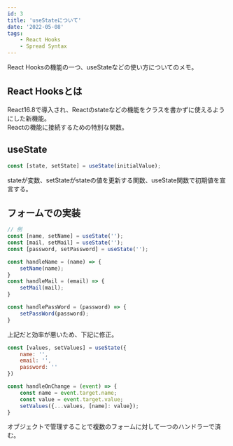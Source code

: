 ```yaml
---
id: 3
title: 'useStateについて'
date: '2022-05-08'
tags:
    - React Hooks
    - Spread Syntax
---
```


React Hooksの機能の一つ、useStateなどの使い方についてのメモ。

## React Hooksとは  

React16.8で導入され、Reactのstateなどの機能をクラスを書かずに使えるようにした新機能。  
Reactの機能に接続するための特別な関数。

## useState

``` javascript
const [state, setState] = useState(initialValue);
```

stateが変数、setStateがstateの値を更新する関数、useState関数で初期値を宣言する。

## フォームでの実装

``` javascript
// 例
const [name, setName] = useState('');
const [mail, setMail] = useState('');
const [password, setPassword] = useState('');

const handleName = (name) => {
    setName(name);
}
const handleMail = (email) => {
    setMail(mail);
}

const handlePassWord = (password) => {
    setPassWord(password);
}

```

上記だと効率が悪いため、下記に修正。

``` javascript
const [values, setValues] = useState({
    name: '',
    email: '',
    password: ''
})

const handleOnChange = (event) => {
    const name = event.target.name;
    const value = event.target.value;
    setValues({...values, [name]: value});
}
```

オブジェクトで管理することで複数のフォームに対して一つのハンドラーで済む。
